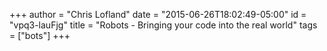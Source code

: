 +++
author = "Chris Lofland"
date = "2015-06-26T18:02:49-05:00"
id = "vpq3-lauFjg"
title = "Robots - Bringing your code into the real world"
tags = ["bots"]
+++
